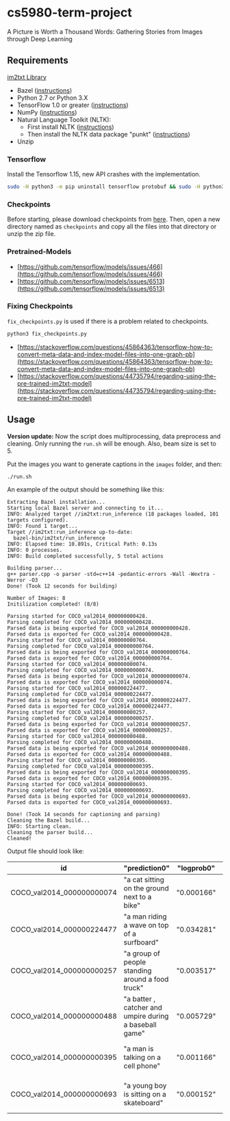 # cs5980-term-project
A Picture is Worth a Thousand Words: Gathering Stories from Images through Deep Learning

## Requirements
[im2txt Library](https://github.com/tensorflow/models/tree/master/research/im2txt)

- Bazel ([instructions](http://bazel.io/docs/install.html))
- Python 2.7 or Python 3.X
- TensorFlow 1.0 or greater ([instructions](https://www.tensorflow.org/install/))
- NumPy ([instructions](http://www.scipy.org/install.html))
- Natural Language Toolkit (NLTK):
    - First install NLTK ([instructions](http://www.nltk.org/install.html))
    - Then install the NLTK data package "punkt" ([instructions](http://www.nltk.org/data.html))
- Unzip

### Tensorflow
Install the Tensorflow 1.15, new API crashes with the implementation.

```bash
sudo -H python3 -m pip uninstall tensorflow protobuf && sudo -H python3 -m pip install tensorflow==1.15 protobuf
```

### Checkpoints
Before starting, please download checkpoints from [here](https://merterdemir.com/sharing/checkpoints.zip). Then, open a new directory named as `checkpoints` and copy all the files into that directory or unzip the zip file.

### Pretrained-Models

- [https://github.com/tensorflow/models/issues/466](https://github.com/tensorflow/models/issues/466)
- [https://github.com/tensorflow/models/issues/6513](https://github.com/tensorflow/models/issues/6513)

### Fixing Checkpoints
`fix_checkpoints.py` is used if there is a problem related to checkpoints.

```bash
python3 fix_checkpoints.py
```
- [https://stackoverflow.com/questions/45864363/tensorflow-how-to-convert-meta-data-and-index-model-files-into-one-graph-pb](https://stackoverflow.com/questions/45864363/tensorflow-how-to-convert-meta-data-and-index-model-files-into-one-graph-pb)
- [https://stackoverflow.com/questions/44735794/regarding-using-the-pre-trained-im2txt-model](https://stackoverflow.com/questions/44735794/regarding-using-the-pre-trained-im2txt-model)

## Usage
**Version update:** Now the script does multiprocessing, data preprocess and cleaning. Only running the `run.sh` will be enough. Also, beam size is set to 5.

Put the images you want to generate captions in the `images` folder, and then:

```bash
./run.sh
```

An example of the output should be something like this:

```text
Extracting Bazel installation...
Starting local Bazel server and connecting to it...
INFO: Analyzed target //im2txt:run_inference (18 packages loaded, 101 targets configured).
INFO: Found 1 target...
Target //im2txt:run_inference up-to-date:
  bazel-bin/im2txt/run_inference
INFO: Elapsed time: 10.891s, Critical Path: 0.13s
INFO: 0 processes.
INFO: Build completed successfully, 5 total actions

Building parser...
g++ parser.cpp -o parser -std=c++14 -pedantic-errors -Wall -Wextra -Werror -O3
Done! (Took 12 seconds for building)

Number of Images: 8
Initilization completed! (8/8)

Parsing started for COCO_val2014_000000000428.
Parsing completed for COCO_val2014_000000000428.
Parsed data is being exported for COCO_val2014_000000000428.
Parsed data is exported for COCO_val2014_000000000428.
Parsing started for COCO_val2014_000000000764.
Parsing completed for COCO_val2014_000000000764.
Parsed data is being exported for COCO_val2014_000000000764.
Parsed data is exported for COCO_val2014_000000000764.
Parsing started for COCO_val2014_000000000074.
Parsing completed for COCO_val2014_000000000074.
Parsed data is being exported for COCO_val2014_000000000074.
Parsed data is exported for COCO_val2014_000000000074.
Parsing started for COCO_val2014_000000224477.
Parsing completed for COCO_val2014_000000224477.
Parsed data is being exported for COCO_val2014_000000224477.
Parsed data is exported for COCO_val2014_000000224477.
Parsing started for COCO_val2014_000000000257.
Parsing completed for COCO_val2014_000000000257.
Parsed data is being exported for COCO_val2014_000000000257.
Parsed data is exported for COCO_val2014_000000000257.
Parsing started for COCO_val2014_000000000488.
Parsing completed for COCO_val2014_000000000488.
Parsed data is being exported for COCO_val2014_000000000488.
Parsed data is exported for COCO_val2014_000000000488.
Parsing started for COCO_val2014_000000000395.
Parsing completed for COCO_val2014_000000000395.
Parsed data is being exported for COCO_val2014_000000000395.
Parsed data is exported for COCO_val2014_000000000395.
Parsing started for COCO_val2014_000000000693.
Parsing completed for COCO_val2014_000000000693.
Parsed data is being exported for COCO_val2014_000000000693.
Parsed data is exported for COCO_val2014_000000000693.

Done! (Took 14 seconds for captioning and parsing)
Cleaning the Bazel build...
INFO: Starting clean.
Cleaning the parser build...
Cleaned!
```
Output file should look like:

| id | "prediction0" | "logprob0" | "prediction1" | "logprob1" | "prediction2" | "logprob2" | "prediction3" | "logprob3" | "prediction4" | "logprob4" |
|----|---------------|------------|---------------|------------|---------------|------------|--------------|------------|---------------|------------|
COCO\_val2014\_000000000074 | "a cat sitting on the ground next to a bike" | "0.000166" | "a dog sitting on a sidewalk next to a bike" | "0.000124" | "a cat sitting on the ground next to a bicycle" | "0.000089" | "a cat sitting on a bench next to a bike" | "0.000077" | "a dog sitting on a bench next to a bike" | "0.000070" |
COCO\_val2014\_000000224477 | "a man riding a wave on top of a surfboard" | "0.034281" | "a person riding a surf board on a wave" | "0.018641" | "a man riding a surfboard on top of a wave" | "0.005880" | "a man on a surfboard riding a wave" | "0.005588" | "a man riding a wave on a surfboard in the ocean" | "0.004941" |
COCO\_val2014\_000000000257 | "a group of people standing around a food truck" | "0.003517" | "a group of people standing outside of a food truck" | "0.001867" | "a group of people standing around a truck" | "0.001019" | "a group of people standing in front of a bus" | "0.000639" | "a group of people standing in front of a food truck" | "0.000566" |
COCO\_val2014\_000000000488 | "a batter , catcher and umpire during a baseball game" | "0.005729" | "a baseball player swinging a bat at a ball" | "0.003890" | "a baseball player swinging a bat on a field" | "0.002409" | "a baseball player holding a bat on a field" | "0.002359" | "a baseball player swinging a bat at a ball" | "0.002292" |
COCO\_val2014\_000000000395 | "a man is talking on a cell phone" | "0.001166" | "a man talking on a cell phone on a city street" | "0.001061" | "a man talking on a cell phone in a city" | "0.000977" | "a man talking on a cell phone on a street" | "0.000631" | "a man is talking on his cell phone" | "0.000543" |
COCO\_val2014\_000000000693 | "a young boy is sitting on a skateboard" | "0.000152" | "a young boy is sitting on a skateboard" | "0.000052" | "a little girl is sitting on a suitcase" | "0.000021" | "a little boy sitting on a skateboard in a room" | "0.000015" | "a little girl is sitting on the floor with a suitcase" | "0.000007" |
